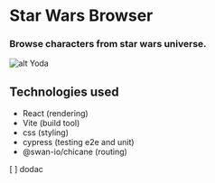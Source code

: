 # Star Wars Browser

### Browse characters from star wars universe.

![alt Yoda](https://assetsio.reedpopcdn.com/the-mandalorian-healdline-baby-yoda-grogu.jpg?width=1200&height=1200&fit=bounds&quality=70&format=jpg&auto=webp)

## Technologies used

- React (rendering)
- Vite (build tool)
- css (styling)
- cypress (testing e2e and unit)
- @swan-io/chicane (routing)

[ ] dodac
